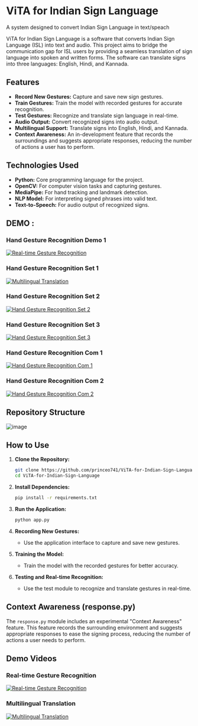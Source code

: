 # ViTA for Indian Sign Language
 A system designed to convert Indian Sign Language in text/speach


ViTA for Indian Sign Language is a software that converts Indian Sign Language (ISL) into text and audio. This project aims to bridge the communication gap for ISL users by providing a seamless translation of sign language into spoken and written forms. The software can translate signs into three languages: English, Hindi, and Kannada.

## Features

- **Record New Gestures:** Capture and save new sign gestures.
- **Train Gestures:** Train the model with recorded gestures for accurate recognition.
- **Test Gestures:** Recognize and translate sign language in real-time.
- **Audio Output:** Convert recognized signs into audio output.
- **Multilingual Support:** Translate signs into English, Hindi, and Kannada.
- **Context Awareness:** An in-development feature that records the surroundings and suggests appropriate responses, reducing the number of actions a user has to perform.

## Technologies Used

- **Python:** Core programming language for the project.
- **OpenCV:** For computer vision tasks and capturing gestures.
- **MediaPipe:** For hand tracking and landmark detection.
- **NLP Model:** For interpreting signed phrases into valid text.
- **Text-to-Speech:** For audio output of recognized signs.
## DEMO :
### Hand Gesture Recognition Demo 1
[![Real-time Gesture Recognition](https://img.youtube.com/vi/AGJYPiIPwTs/0.jpg)](https://www.youtube.com/watch?v=AGJYPiIPwTs)

### Hand Gesture Recognition Set 1
[![Multilingual Translation](https://img.youtube.com/vi/hxO5BlgL9Lc/0.jpg)](https://www.youtube.com/watch?v=hxO5BlgL9Lc)

### Hand Gesture Recognition Set 2
[![Hand Gesture Recognition Set 2](https://img.youtube.com/vi/i4EwFSNK55U/0.jpg)](https://www.youtube.com/watch?v=i4EwFSNK55U)

### Hand Gesture Recognition Set 3
[![Hand Gesture Recognition Set 3](https://img.youtube.com/vi/3yPIBYhYwcU/0.jpg)](https://www.youtube.com/watch?v=3yPIBYhYwcU)

### Hand Gesture Recognition Com 1
[![Hand Gesture Recognition Com 1](https://img.youtube.com/vi/5KcW0TfgAbY/0.jpg)](https://www.youtube.com/watch?v=5KcW0TfgAbY)

### Hand Gesture Recognition Com 2
[![Hand Gesture Recognition Com 2](https://img.youtube.com/vi/SjR2QW1ZLqM/0.jpg)](https://www.youtube.com/watch?v=SjR2QW1ZLqM)


## Repository Structure
![image](https://github.com/princeo741/ViTA-for-Indian-Sign-Language/assets/113790710/86ce014c-637d-4cfe-9cef-ba53574e08a0)



## How to Use

1. **Clone the Repository:**
    ```bash
    git clone https://github.com/princeo741/ViTA-for-Indian-Sign-Language.git
    cd ViTA-for-Indian-Sign-Language
    ```

2. **Install Dependencies:**
    ```bash
    pip install -r requirements.txt
    ```

3. **Run the Application:**
    ```bash
    python app.py
    ```

4. **Recording New Gestures:**
    - Use the application interface to capture and save new gestures.

5. **Training the Model:**
    - Train the model with the recorded gestures for better accuracy.

6. **Testing and Real-time Recognition:**
    - Use the test module to recognize and translate gestures in real-time.

## Context Awareness (response.py)

The `response.py` module includes an experimental "Context Awareness" feature. This feature records the surrounding environment and suggests appropriate responses to ease the signing process, reducing the number of actions a user needs to perform.

## Demo Videos

### Real-time Gesture Recognition
[![Real-time Gesture Recognition](https://img.youtube.com/vi/VIDEO_ID/0.jpg)](https://www.youtube.com/watch?v=VIDEO_ID)

### Multilingual Translation
[![Multilingual Translation](https://img.youtube.com/vi/VIDEO_ID/0.jpg)](https://www.youtube.com/watch?v=VIDEO_ID)


